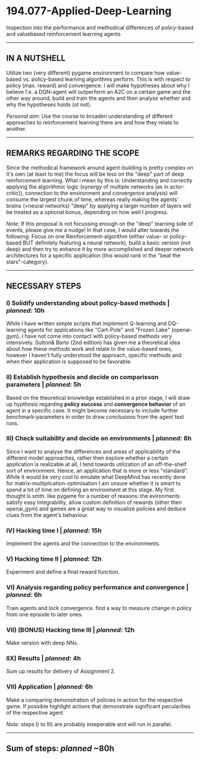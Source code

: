 # 194.077-Applied-Deep-Learning
Inspection into the performance and methodical differences of policy-based and valuebased reinforcement learning agents
____________________________________________________________________________________
## IN A NUTSHELL

Utilize two (very different) pygame environment to compare how value-based 
vs. policy-based learning algorithms perform. This is with respect to policy
(max. reward) and convergence. I will make hypotheses about why 
I believe f.e. a DQN-agent will outperform an A2C on a certain game and the other way 
around, build and train the agents and then analyse whether and why the hypotheses 
holds (ot not).

*Personal aim:*
Use the course to broaden understanding of different approaches to reinforcement learning there are
and how they relate to another.
____________________________________________________________________________________
## REMARKS REGARDING THE SCOPE

Since the methodical framework around agent-building is pretty complex on it's own (at least to me) the 
focus will be less on the "deep" part of deep reinforcement learning. What i mean by this is:
Understanding and correctly applying the algorithmic logic (synergy of multiple networks
(as in actor-critic)), connection to the environment and convergence analysis) will consume 
the largest chunk of time, whereas really making the agents' brains (=neural networks) "deep" by applying 
a larger number of layers will be treated as a optional bonus, depending on how well I progress.

*Note:*
If this proposal is not focussing enough on the "deep" learning
side of events, please give me a nudge! In that case, I would alter towards the following: 
Focus on one Reinforcement-algorithm (either value- or policy-based BUT definitely featuring a neural network), 
build a basic version (not deep) and then try to enhance it by more accomplished and deeper network architectures for a specific 
application (this would rank in the "beat the stars"-category).
____________________________________________________________________________________
## NECESSARY STEPS

### I) Solidify understanding about policy-based methods | *planned:* 10h

While I have written simple scripts that implement Q-learning and DQ-learning agents
for applications like "Cart-Pole" and "Frozen Lake" (openai-gym), I have not come into contact with policy-based methods very intensively.
Sutton& Barto (2nd edition) has given me a theoretical idea about how these methods work
and relate to the value-based ones, however I haven't fully understood the approach, specific methods
and when their application is supposed to be favorable.

### II) Establish hypothesis and decide on comparisson parameters | *planned:* 5h

Based on the theoretical knowledge established in a prior stage, I will draw up hypthosis regarding **policy success** and 
**convergence behavior** of an agent in a specific case. It might become necessary to include further benchmark-parameters
in order to draw conclusions from the agent test runs.

### III) Check suitability and decide on environments  | *planned:* 8h

Since I want to analyse the differences and areas of applicability of the different model approaches,
rather then explore whether a certain application is realizable at all, I tend towards utilization
of an off-the-shelf sort of environment. Hence, an application that is more or less "standard". While
it would be very cool to emulate what DeepMind has recently done for matrix-multipilcation-optimisation
I am unsure whether it is smart to spend a lot of time on defining an environment at this stage.
My first thought is smth. like pygame for a number of reasons: the evironments satisfy easy integrability,
allow custom definition of rewards (other then openai_gym) and games are a great way to visualize policies and
deduce clues from the agent's behaviour.

### IV) Hacking time I | *planned:* 15h

Implement the agents and the connection to the environments. 

### V) Hacking time II | *planned:* 12h

Experiment and define a final reward function.

### VI) Analysis regarding policy performance and convergence | *planned:* 6h

Train agents and lock convergence.
find a way to measure change in policy from one episode to later ones.

### VII) (BONUS) Hacking time III | *planned:* 12h

Make version with deep NNs.

### IIX) Results | *planned:* 4h

Sum up results for delivery of Assignment 2.

### VII) Application | *planned:* 6h

Make a comparing demonstration of policies in action for the respective game. If possible highlight actions that
demonstrate significant pecularities of the respective agent 

*Note:* steps I) to III) are probably inseperable and will run in parallel.
_____________________________________________________________________________________
## Sum of steps: *planned* ~80h



